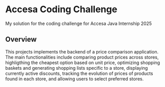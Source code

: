 # Accesa Coding Challenge
My solution for the coding challenge for Accesa Java Internship 2025
## Overview
This projects implements the backend of a price comparison application. The main functionalities include comparing product prices across stores, highligthing the cheapest option based on unit price, optimizing shopping baskets and generating shopping lists specific to a store, displaying currently active discounts, tracking the evolution of prices of products found in each store, and allowing users to select preferred stores.
